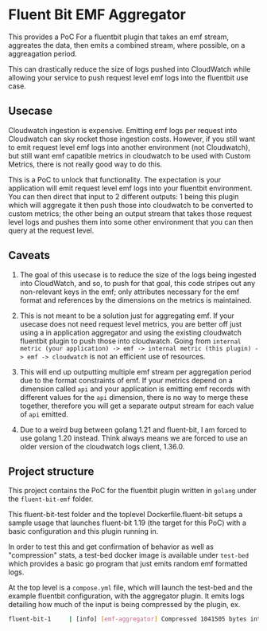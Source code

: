 # Fluent Bit EMF Aggregator

This provides a PoC For a fluentbit plugin that takes an emf stream, aggreates the data, then emits a combined stream, where possible, on a aggreagation period.

This can drastically reduce the size of logs pushed into CloudWatch while allowing your service to push request level emf logs into the fluentbit use case.

## Usecase

Cloudwatch ingestion is expensive. Emitting emf logs per request into Cloudwatch can sky rocket those ingestion costs. However, if you still want to emit request level emf logs into another environment (not Cloudwatch), but still want emf capatible metrics in cloudwatch to be used with Custom Metrics, there is not really good way to do this.

This is a PoC to unlock that functionality. The expectation is your application will emit request level emf logs into your fluentbit environment. You can then direct that input to 2 different outputs: 1 being this plugin which will aggregate it then push those into cloudwatch to be converted to custom metrics; the other being an output stream that takes those request level logs and pushes them into some other environment that you can then query at the request level.


## Caveats

1. The goal of this usecase is to reduce the size of the logs being ingested into CloudWatch, and so, to push for that goal, this code stripes out any non-relevant keys in the emf; only attributes necessary for the emf format and references by the dimensions on the metrics is maintained.

2. This is not meant to be a solution just for aggregating emf. If your usecase does not need request level metrics, you are better off just using a in application aggregator and using the existing cloudwatch fluentbit plugin to push those into cloudwatch. Going from `internal metric (your application) -> emf -> internal metric (this plugin) -> emf -> cloudwatch` is not an efficient use of resources.

3. This will end up outputting multiple emf stream per aggregation period due to the format constraints of emf. If your metrics depend on a dimension called `api` and your application is emitting emf records with different values for the `api` dimension, there is no way to merge these together, therefore you will get a separate output stream for each value of `api` emitted.

4. Due to a weird bug between golang 1.21 and fluent-bit, I am forced to use golang 1.20 instead. Think always means we are forced to use an older version of the cloudwatch logs client, 1.36.0.

## Project structure

This project contains the PoC for the fluentbit plugin written in `golang` under the `fluent-bit-emf` folder.

This fluent-bit-test folder and the toplevel Dockerfile.fluent-bit setups a sample usage that launches fluent-bit 1.19 (the target for this PoC) with a basic configuration and this plugin running in.

In order to test this and get confirmation of behavior as well as "compression" stats, a test-bed docker image is available under `test-bed` which provides a basic go program that just emits random emf formatted logs.

At the top level is a `compose.yml` file, which will launch the test-bed and the example fluentbit configuration, with the aggregator plugin. It emits logs detailing how much of the input is being compressed by the plugin, ex.

``` bash
fluent-bit-1     | [info] [emf-aggregator] Compressed 1041505 bytes into 64610 bytes or 93%; and 1754 Records into 36 or 97%
```
